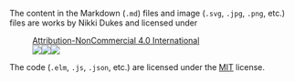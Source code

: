 <p xmlns:cc="http://creativecommons.org/ns#" >
    The content in the Markdown (<code>.md</code>) files and image (<code>.svg</code>, <code>.jpg</code>, <code>.png</code>, etc.) files are works by <span property="cc:attributionName">Nikki Dukes</span> and licensed under 
    <a href="http://creativecommons.org/licenses/by-nc/4.0/?ref=chooser-v1" target="_blank" rel="license noopener noreferrer">
        <figure>
            <figcaption>Attribution-NonCommercial 4.0 International</figcaption>
            <img src="https://mirrors.creativecommons.org/presskit/icons/cc.svg?ref=chooser-v1"><img src="https://mirrors.creativecommons.org/presskit/icons/by.svg?ref=chooser-v1"><img src="https://mirrors.creativecommons.org/presskit/icons/nc.svg?ref=chooser-v1"></aside>
        </figure>
    </a>
</p>

The code (`.elm`, `.js`, `.json`, etc.) are licensed under the [MIT](https://bdukes.mit-license.org/) license.

